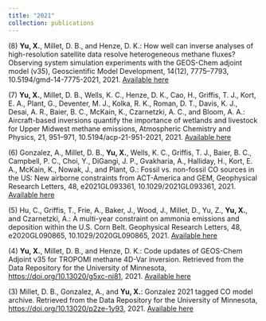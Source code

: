 ```yaml
---
title: "2021"
collection: publications
---
```

(8) **Yu, X.**, Millet, D. B., and Henze, D. K.: How well can inverse analyses of high-resolution satellite data resolve heterogeneous methane fluxes? Observing system simulation experiments with the GEOS-Chem adjoint model (v35), Geoscientific Model Development, 14(12), 7775–7793, 10.5194/gmd-14-7775-2021, 2021. [Available here](https://gmd.copernicus.org/articles/14/7775/2021)

(7) **Yu, X.**, Millet, D. B., Wells, K. C., Henze, D. K., Cao, H., Griffis, T. J., Kort, E. A., Plant, G., Deventer, M. J., Kolka, R. K., Roman, D. T., Davis, K. J., Desai, A. R., Baier, B. C., McKain, K., Czarnetzki, A. C., and Bloom, A. A.: Aircraft-based inversions quantify the importance of wetlands and livestock for Upper Midwest methane emissions, Atmospheric Chemistry and Physics, 21, 951–971, 10.5194/acp-21-951-2021, 2021. [Available here](https://acp.copernicus.org/articles/21/951/2021)

(6) Gonzalez, A., Millet, D. B., **Yu, X.**, Wells, K. C., Griffis, T. J., Baier, B. C., Campbell, P. C., Choi, Y., DiGangi, J. P., Gvakharia, A., Halliday, H., Kort, E. A., McKain, K., Nowak, J., and Plant, G.: Fossil vs. non-fossil CO sources in the US: New airborne constraints from ACT-America and GEM, Geophysical Research Letters, 48, e2021GL093361, 10.1029/2021GL093361, 2021. [Available here](https://agupubs.onlinelibrary.wiley.com/doi/10.1029/2021GL093361)

(5) Hu, C., Griffis, T., Frie, A., Baker, J., Wood, J., Millet, D., Yu, Z., **Yu, X.**, and Czarnetzki, A.: A multi-year constraint on ammonia emissions and deposition within the U.S. Corn Belt. Geophysical Research Letters, 48, e2020GL090865, 10.1029/2020GL090865, 2021. [Available here](https://agupubs.onlinelibrary.wiley.com/doi/10.1029/2020GL090865)

(4) **Yu, X.**, Millet, D. B., and Henze, D. K.: Code updates of GEOS-Chem Adjoint v35 for TROPOMI methane 4D-Var inversion. Retrieved from the Data Repository for the University of Minnesota, https://doi.org/10.13020/g5xc-nj81, 2021. [Available here](https://conservancy.umn.edu/handle/11299/222249)

(3) Millet, D. B., Gonzalez, A., and **Yu, X.**: Gonzalez 2021 tagged CO model archive. Retrieved from the Data Repository for the University of Minnesota, https://doi.org/10.13020/p2ze-1y93, 2021. [Available here](https://conservancy.umn.edu/handle/11299/219382)

